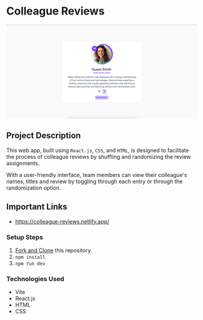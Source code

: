 # Colleague Reviews

![Colleague Reviews](public/colleague-banner.png)

## Project Description

This web app, built using `React.js`, `CSS`, and `HTML`, is designed to facilitate the process of colleague reviews by shuffling and randomizing the review assignments. 

With a user-friendly interface, team members can view their colleague's names, titles and review by toggling through each entry or through the randomization option.

## Important Links

- https://colleague-reviews.netlify.app/

### Setup Steps

1. [Fork and Clone](https://github.com/iamatos3/colleague-reviews) this repository.
2. ```npm install```
3. ```npm run dev```

### Technologies Used

- Vite
- React.js
- HTML
- CSS